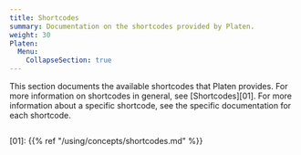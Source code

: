 ```yaml
---
title: Shortcodes
summary: Documentation on the shortcodes provided by Platen.
weight: 30
Platen:
  Menu:
    CollapseSection: true
---
```


This section documents the available shortcodes that Platen provides. For more information on
shortcodes in general, see [Shortcodes][01]. For more information about a specific shortcode, see
the specific documentation for each shortcode.

```section
```

<!-- Link References -->
[01]: {{% ref "/using/concepts/shortcodes.md" %}}
